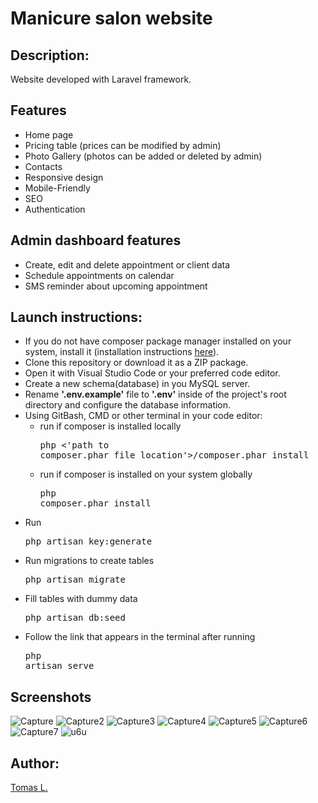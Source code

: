 
# Manicure salon website

## Description:

Website developed with Laravel framework. 

## Features

- Home page 
- Pricing table (prices can be modified by admin) 
- Photo Gallery (photos can be added or deleted by admin)  
- Contacts 
- Responsive design 
- Mobile-Friendly 
- SEO 
- Authentication 

## Admin dashboard features

-  Create, edit and delete appointment or client data 
-  Schedule appointments on calendar  
-  SMS reminder about upcoming appointment 

## Launch instructions:

-   If you do not have composer package manager installed on your system, install it (installation instructions [here](https://getcomposer.org/download)).
-   Clone this repository or download it as a ZIP package.
-   Open it with Visual Studio Code or your preferred code editor.
-   Create a new schema(database) in you MySQL server.
-   Rename **'.env.example'** file to **'.env'** inside of the project's root directory and configure the database information.
-   Using GitBash, CMD or other terminal in your code editor:
    -   run if composer is installed locally <pre>php <'path to composer.phar file location'>/composer.phar install</pre>
    -   run if composer is installed on your system globally  <pre>php composer.phar install</pre>
-   Run <pre>php artisan key:generate</pre>
-   Run migrations to create tables<pre>php artisan migrate</pre> 
-   Fill tables with dummy data <pre>php artisan db:seed</pre>
-   Follow the link that appears in the terminal after running <pre>php artisan serve</pre>


## Screenshots

![Capture](https://user-images.githubusercontent.com/72792707/133811405-2fb7d690-cd08-464d-9c45-6993abda0471.JPG)
![Capture2](https://user-images.githubusercontent.com/72792707/133811413-e73a0cc7-9118-4dd2-ad94-e5e3f680235e.JPG)
![Capture3](https://user-images.githubusercontent.com/72792707/133811416-0dc5c3da-a8de-474e-a0ba-e043ab833e6d.JPG)
![Capture4](https://user-images.githubusercontent.com/72792707/133811419-0897cf40-c82b-4727-82ce-f4e7227cbf00.JPG)
![Capture5](https://user-images.githubusercontent.com/72792707/133811426-f5e5a95c-b5d7-4eff-ac52-d301652d3007.JPG)
![Capture6](https://user-images.githubusercontent.com/72792707/133811430-eed1f300-d5c2-4675-b1fa-29568480f160.JPG)
![Capture7](https://user-images.githubusercontent.com/72792707/133811436-154b13a1-58ee-4fe3-b362-9d032e45cdb6.JPG)
![u6u](https://user-images.githubusercontent.com/72792707/133812828-a50ff624-3a40-4f7f-8d70-b8ae262e9dca.JPG)

## Author:

[Tomas L.](https://github.com/tomas-land)